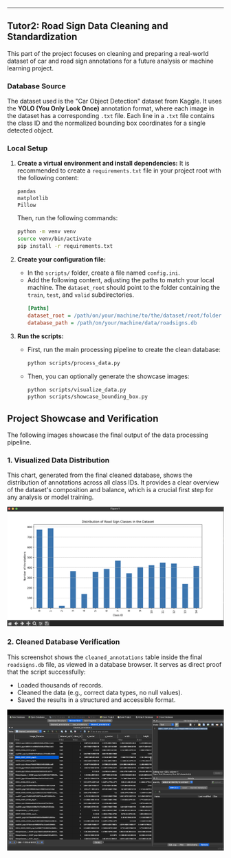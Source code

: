 ---

## Tutor2: Road Sign Data Cleaning and Standardization

This part of the project focuses on cleaning and preparing a real-world dataset of car and road sign annotations for a future analysis or machine learning project.

### Database Source

The dataset used is the "Car Object Detection" dataset from Kaggle. It uses the **YOLO (You Only Look Once)** annotation format, where each image in the dataset has a corresponding `.txt` file. Each line in a `.txt` file contains the class ID and the normalized bounding box coordinates for a single detected object.

### Local Setup

1.  **Create a virtual environment and install dependencies:**
    It is recommended to create a `requirements.txt` file in your project root with the following content:

    ```
    pandas
    matplotlib
    Pillow
    ```

    Then, run the following commands:

    ```bash
    python -m venv venv
    source venv/bin/activate
    pip install -r requirements.txt
    ```

2.  **Create your configuration file:**

    - In the `scripts/` folder, create a file named `config.ini`.
    - Add the following content, adjusting the paths to match your local machine. The `dataset_root` should point to the folder containing the `train`, `test`, and `valid` subdirectories.
      ```ini
      [Paths]
      dataset_root = /path/on/your/machine/to/the/dataset/root/folder
      database_path = /path/on/your/machine/data/roadsigns.db
      ```

3.  **Run the scripts:**
    - First, run the main processing pipeline to create the clean database:
      ```bash
      python scripts/process_data.py
      ```
    - Then, you can optionally generate the showcase images:
      ```bash
      python scripts/visualize_data.py
      python scripts/showcase_bounding_box.py
      ```

## Project Showcase and Verification

The following images showcase the final output of the data processing pipeline.

### 1. Visualized Data Distribution

This chart, generated from the final cleaned database, shows the distribution of annotations across all class IDs. It provides a clear overview of the dataset's composition and balance, which is a crucial first step for any analysis or model training.

![Class Distribution Chart](assets/class_distribution.png)

### 2. Cleaned Database Verification

This screenshot shows the `cleaned_annotations` table inside the final `roadsigns.db` file, as viewed in a database browser. It serves as direct proof that the script successfully:

- Loaded thousands of records.
- Cleaned the data (e.g., correct data types, no null values).
- Saved the results in a structured and accessible format.

![Database Screenshot](assets/database_screenshot.png)

